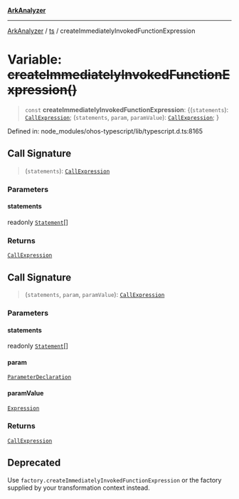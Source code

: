 [**ArkAnalyzer**](../../../../README.md)

***

[ArkAnalyzer](../../../../globals.md) / [ts](../README.md) / createImmediatelyInvokedFunctionExpression

# Variable: ~~createImmediatelyInvokedFunctionExpression()~~

> `const` **createImmediatelyInvokedFunctionExpression**: \{(`statements`): [`CallExpression`](../interfaces/CallExpression.md); (`statements`, `param`, `paramValue`): [`CallExpression`](../interfaces/CallExpression.md); \}

Defined in: node\_modules/ohos-typescript/lib/typescript.d.ts:8165

## Call Signature

> (`statements`): [`CallExpression`](../interfaces/CallExpression.md)

### Parameters

#### statements

readonly [`Statement`](../interfaces/Statement.md)[]

### Returns

[`CallExpression`](../interfaces/CallExpression.md)

## Call Signature

> (`statements`, `param`, `paramValue`): [`CallExpression`](../interfaces/CallExpression.md)

### Parameters

#### statements

readonly [`Statement`](../interfaces/Statement.md)[]

#### param

[`ParameterDeclaration`](../interfaces/ParameterDeclaration.md)

#### paramValue

[`Expression`](../interfaces/Expression.md)

### Returns

[`CallExpression`](../interfaces/CallExpression.md)

## Deprecated

Use `factory.createImmediatelyInvokedFunctionExpression` or the factory supplied by your transformation context instead.
